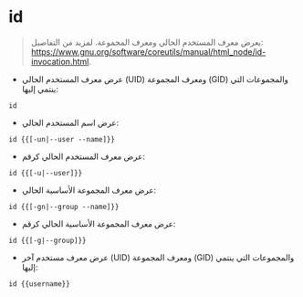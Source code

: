 # id

> يعرض معرف المستخدم الحالي ومعرف المجموعة.
> لمزيد من التفاصيل: <https://www.gnu.org/software/coreutils/manual/html_node/id-invocation.html>.

- عرض معرف المستخدم الحالي (UID) ومعرف المجموعة (GID) والمجموعات التي ينتمي إليها:

`id`

- عرض اسم المستخدم الحالي:

`id {{[-un|--user --name]}}`

- عرض معرف المستخدم الحالي كرقم:

`id {{[-u|--user]}}`

- عرض معرف المجموعة الأساسية الحالي:

`id {{[-gn|--group --name]}}`

- عرض معرف المجموعة الأساسية الحالي كرقم:

`id {{[-g|--group]}}`

- عرض معرف مستخدم آخر (UID) ومعرف المجموعة (GID) والمجموعات التي ينتمي إليها:

`id {{username}}`
